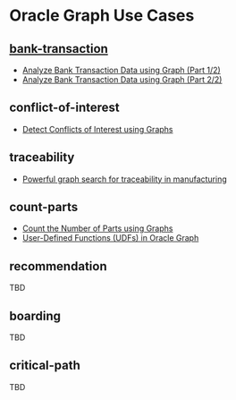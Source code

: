 # Oracle Graph Use Cases

## [bank-transaction](./bank-transaction)

- [Analyze Bank Transaction Data using Graph (Part 1/2)](https://ryotayamanaka.medium.com/b6007afc3d2d)
- [Analyze Bank Transaction Data using Graph (Part 2/2)](https://ryotayamanaka.medium.com/da607bd15e8d)

## conflict-of-interest

- [Detect Conflicts of Interest using Graphs](https://medium.com/oracledevs/303fdc8ccb5a)

## traceability

- [Powerful graph search for traceability in manufacturing](https://medium.com/oracledevs/d65521510975)

## count-parts

- [Count the Number of Parts using Graphs](https://ryotayamanaka.medium.com/f999f80e1559)
- [User-Defined Functions (UDFs) in Oracle Graph](https://ryotayamanaka.medium.com/815f3e1ee031)

## recommendation

TBD

## boarding

TBD

## critical-path

TBD
